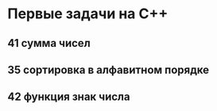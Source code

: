 # Первые задачи на C++
## 41 сумма чисел
## 35 сортировка в алфавитном порядке
## 42 функция знак числа

